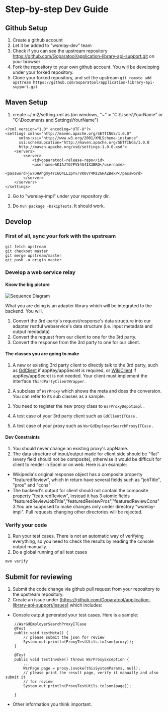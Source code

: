 # Step-by-step Dev Guide

## Github Setup

1. Create a github account
2. Let it be added to "wsrelay-dev" team
3. Check if you can see the upstream repository https://github.com/Goparatool/application-library-api-support.git on your browser
4. Fork the repository to your own github account. You will be developing under your forked repository.
5. Clone your forked repository, and set the upstream
````git remote add upstream https://github.com/Goparatool/application-library-api-support.git````


## Maven Setup
1. create ~/.m2/setting.xml as  (on windows, "~" = "C:\Users\YourName" or "C:\Documents and Settings\YourName")

````
<?xml version="1.0" encoding="UTF-8"?>
<settings xmlns="http://maven.apache.org/SETTINGS/1.0.0"
      xmlns:xsi="http://www.w3.org/2001/XMLSchema-instance"
      xsi:schemaLocation="http://maven.apache.org/SETTINGS/1.0.0 
      http://maven.apache.org/xsd/settings-1.0.0.xsd">
    <servers>
        <server>
            <id>goparatool-release-repo</id>
            <username>AKIAJTG7PV54S4IX3BRQ</username>
            <password>jw7DHAhgmy4YI6Q4LLZpYv/VK0vY4Mz2GHAZBekP</password>
        </server>
    </servers>
</settings>
````

2. Go to "wsrelay-impl" under your repository dir. 

3. Do ````mvn package -DskipTests````.  It should work.

## Develop

### First of all, sync your fork with the upstream

````
git fetch upstream
git checkout master
git merge upstream/master
git push -u origin master
````

### Develop a web service relay

#### Know the big picture

![Sequence Diagram](doc/wsr-seq-diagram.png)

What you are doing is an adapter library which will be integrated to the backend. You will,

1. Convert the 3rd-party's request/response's data structure into our adapter restful webservice's data structure (i.e. input metadata and output medadata)
2. Convert the request from our client to one for the 3rd party.
3. Convert the response from the 3rd party to one for our client. 

#### The classes you are going to make

1. A new or existing 3rd party client to directly talk to the 3rd party, such as [GdClient](src/main/java/com/paratool/applib/api/util/thirdpartyhelp/glassdoor/GdClient.java) if appKey/appSecret is required, or [WikiClient](src/main/java/com/paratool/applib/api/util/thirdpartyhelp/wikipedia/WikiClient.java) if appKey/appSecret is not needed.  Your client must implement the interface ````ThirdPartyClientWrapper````.

2. A subclass of ````WsrProxy```` which shows the meta and does the conversion. You can refer to its sub classes as a sample.

3. You need to register the new proxy class to ````WsrProxyDepotImpl```` . 

4. A test case of your 3rd party client such as ````GdClientITCase```` .  

5. A test case of your proxy such as ````WsrGdEmployerSearchProxyITCase```` .  

#### Dev Constraints
1. You should never change an existing proxy's appName. 
2. The data structure of input/output made for client side should be "flat" (every field should not be composite), otherwise it would be difficult for client to render in Excel or on web. Here is an example:    
  *  Wikipedia's original response object has a composite property "featuredReview", which in return have several fields such as "jobTitle", "pros" and "cons"
  *  The backend's output for client should not contain  the composite property "featuredReview", instead it has 3 atomic fields "featuredReviewJobTitle","featuredReviewPros","featuredReviewCons"
3.You are supposed to make changes only under directory "wsrelay-impl". Pull requests changing other directories will be rejected.

### Verify your code
1. Run your test cases. There is not an automatic way of verifying everything, so you need to check the results by reading the console output manually.
2. Do a global running of all test cases
````
mvn verify
````

## Submit for reviewing
1. Submit the code change via github pull request from your repository to the upstream repository.
2. Create an issue under [https://github.com/Goparatool/application-library-api-support/issues] which includes: 
 * Console output generated your test cases. Here is a sample: 
````
	//WsrGdEmployerSearchProxyITCase
	@Test
	public void testMeta() {
		// please submit the json for review
		System.out.println(ProxyTestUtils.toJson(proxy));
	}

	@Test
	public void testInvoke() throws WsrProxyException {
		...
		WsrPage page = proxy.invoke(thisSystemParams, null);
		// please print the result page, verify it manually and also submit it
		// for review
		System.out.println(ProxyTestUtils.toJson(page));

	}
```` 
  * Other information you think important.